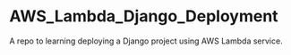 # AWS_Lambda_Django_Deployment
A repo to learning deploying a Django project using AWS Lambda service.
